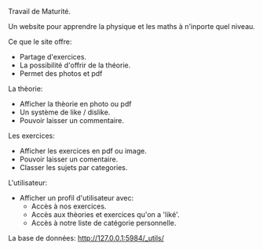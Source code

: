 Travail de Maturité.

Un website pour apprendre la physique et les maths à n'inporte quel niveau.

Ce que le site offre:
- Partage d'exercices.
- La possibilité d'offrir de la théorie.
- Permet des photos et pdf

La thèorie:
- Afficher la thèorie en photo ou pdf
- Un système de like / dislike.
- Pouvoir laisser un commentaire.

Les exercices:
- Afficher les exercices en pdf ou image.
- Pouvoir laisser un comentaire.
- Classer les sujets par categories.


L'utilisateur:
- Afficher un profil d'utilisateur avec:
	- Accès à nos exercices.
	- Accès aux thèories et exercices qu'on a 'liké'.
	- Accès à notre liste de catégorie personnelle.

La base de données: http://127.0.0.1:5984/_utils/
